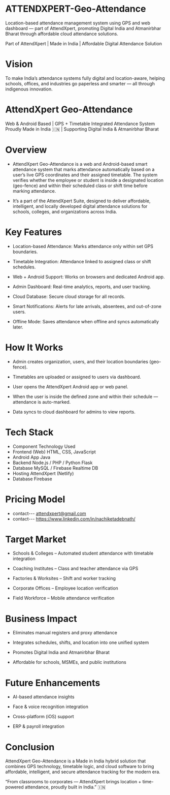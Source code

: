 # ATTENDXPERT-Geo-Attendance
Location-based attendance management system using GPS and web dashboard — part of AttendXpert, promoting Digital India and Atmanirbhar Bharat through affordable cloud attendance solutions.

 Part of AttendXpert | Made in India | Affordable Digital Attendance Solution
 
# Vision

To make India’s attendance systems fully digital and location-aware, helping schools, offices, and industries go paperless and smarter — all through indigenous innovation.

# AttendXpert Geo-Attendance
Web & Android Based | GPS + Timetable Integrated Attendance System
Proudly Made in India 🇮🇳 | Supporting Digital India & Atmanirbhar Bharat

# Overview

- AttendXpert Geo-Attendance is a web and Android-based smart attendance system that marks attendance automatically based on a user’s live GPS coordinates and their assigned timetable.
The system verifies whether the employee or student is inside a designated location (geo-fence) and within their scheduled class or shift time before marking attendance.

- It’s a part of the AttendXpert Suite, designed to deliver affordable, intelligent, and locally developed digital attendance solutions for schools, colleges, and organizations across India.

 # Key Features

- Location-based Attendance: Marks attendance only within set GPS boundaries.

- Timetable Integration: Attendance linked to assigned class or shift schedules.

- Web + Android Support: Works on browsers and dedicated Android app.

- Admin Dashboard: Real-time analytics, reports, and user tracking.

- Cloud Database: Secure cloud storage for all records.

- Smart Notifications: Alerts for late arrivals, absentees, and out-of-zone users.

- Offline Mode: Saves attendance when offline and syncs automatically later.

# How It Works

- Admin creates organization, users, and their location boundaries (geo-fence).

- Timetables are uploaded or assigned to users via dashboard.

- User opens the AttendXpert Android app or web panel.

- When the user is inside the defined zone and within their schedule — attendance is auto-marked.

- Data syncs to cloud dashboard for admins to view reports.

# Tech Stack
- Component	Technology Used
- Frontend (Web)	HTML, CSS, JavaScript 
- Android App	Java 
- Backend	Node.js / PHP / Python Flask
- Database	MySQL / Firebase Realtime DB
- Hosting	AttendXpert (Netlify)
- Database Firebase

# Pricing Model
 - contact--- attendxpert@gmail.com
 - contact--- https://www.linkedin.com/in/nachiketadebnath/

# Target Market

- Schools & Colleges – Automated student attendance with timetable integration

- Coaching Institutes – Class and teacher attendance via GPS

- Factories & Worksites – Shift and worker tracking

- Corporate Offices – Employee location verification

- Field Workforce – Mobile attendance verification

# Business Impact

- Eliminates manual registers and proxy attendance

- Integrates schedules, shifts, and location into one unified system

- Promotes Digital India and Atmanirbhar Bharat

- Affordable for schools, MSMEs, and public institutions


# Future Enhancements

- AI-based attendance insights

- Face & voice recognition integration

- Cross-platform (iOS) support

- ERP & payroll integration


# Conclusion

AttendXpert Geo-Attendance is a Made in India hybrid solution that combines GPS technology, timetable logic, and cloud software to bring affordable, intelligent, and secure attendance tracking for the modern era.

“From classrooms to corporates — AttendXpert brings location + time-powered attendance, proudly built in India.” 🇮🇳